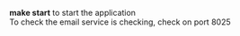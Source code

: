 **make start** to start the application  
To check the email service is checking, check on port 8025